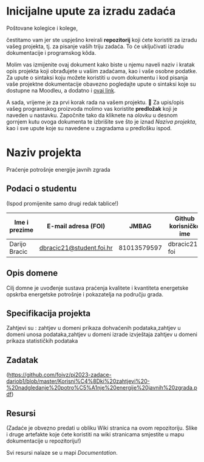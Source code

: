 # Inicijalne upute za izradu zadaća
Poštovane kolegice i kolege, 

čestitamo vam jer ste uspješno kreirali **repozitorij** koji ćete koristiti za izradu vašeg projekta, tj. za pisanje vaših triju zadaća. To će uključivati izradu dokumentacije i programskog kôda.

Molim vas izmijenite ovaj dokument kako biste u njemu naveli naziv i kratak opis projekta koji obrađujete u vašim zadaćama, kao i vaše osobne podatke. Za upute o sintaksi koju možete koristiti u ovom dokumentu i kod pisanja vaše projektne dokumentacije obavezno pogledajte upute o sintaksi koje su dostupne na Moodleu, a dodatno i [ovaj link](https://guides.github.com/features/mastering-markdown/).

A sada, vrijeme je za prvi korak rada na vašem projektu. 🙂 Za upis/opis vašeg programskog proizvoda molimo vas koristite **predložak** koji je naveden u nastavku. Započnite tako da kliknete na *olovku* u desnom gornjem kutu ovoga dokumenta te izbrišite sve što je iznad _Naziva projekta_, kao i sve upute koje su navedene u zagradama u predlošku ispod.

# Naziv projekta
Praćenje potrošnje energije javnih zgrada
## Podaci o studentu
(Ispod promijenite samo drugi redak tablice!)

Ime i prezime | E-mail adresa (FOI) | JMBAG | Github korisničko ime
------------  | ------------------- | ----- | ---------------------
Darijo Bracic | dbracic21@student.foi.hr | 81013579597 | dbracic21-foi


## Opis domene
Cilj domne je uvođenje sustava praćenja kvalitete i kvantiteta energetske opskrba
energetske potrošnje i pokazatelja na području grada.


## Specifikacija projekta
Zahtjevi su :
 zahtjev u domeni prikaza dohvaćenih podataka,zahtjev u domeni unosa podataka,zahtjev u domeni izrade izvještaja
  zahtjev u domeni prikaza statističkih podataka
 

## Zadatak
(https://github.com/foivz/pi2023-zadace-dariob1/blob/master/Korisni%C4%8Dki%20zahtjevi%20-%20nadgledanje%20potro%C5%A1nje%20energije%20javnih%20zgrada.pdf)

## Resursi
(Zadaće je obvezno predati u obliku Wiki stranica na ovom repozitoriju. Slike i druge artefakte koje ćete koristiti na wiki stranicama smjestite u mapu dokumentacije u repozitoriju!)

Svi resursi nalaze se u mapi _Documentation_.
